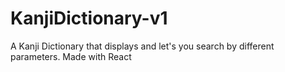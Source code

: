 # KanjiDictionary-v1
A Kanji Dictionary that displays and let's you search by different parameters. Made with React

